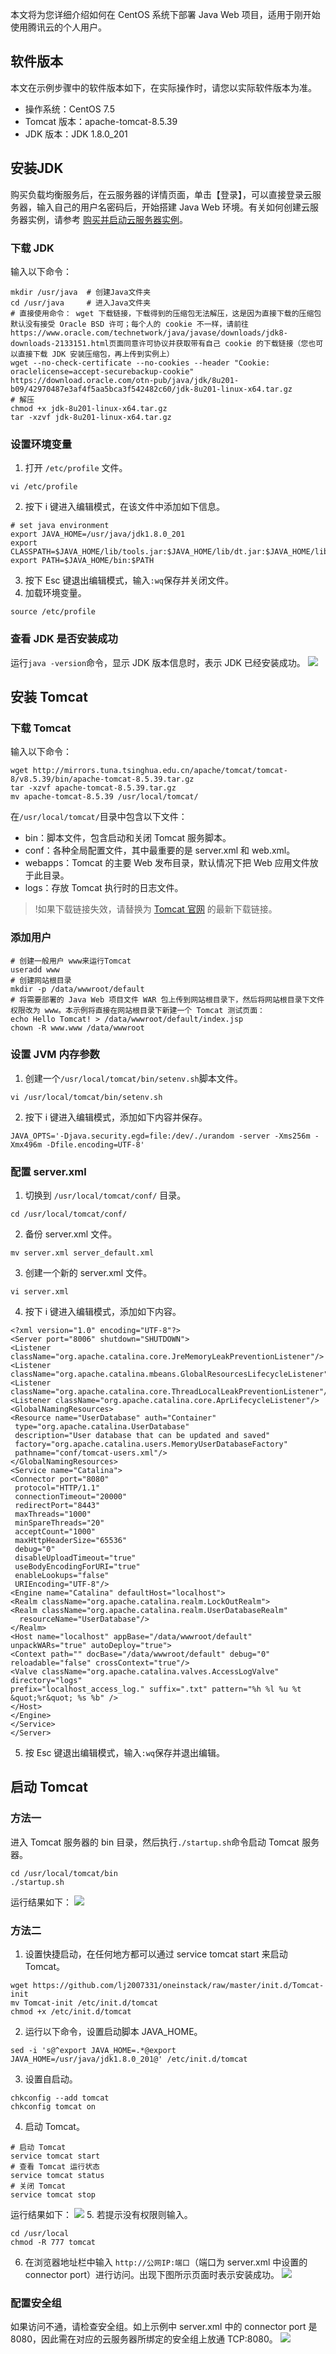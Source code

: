 本文将为您详细介绍如何在 CentOS 系统下部署 Java Web 项目，适用于刚开始使用腾讯云的个人用户。
## 软件版本
本文在示例步骤中的软件版本如下，在实际操作时，请您以实际软件版本为准。
- 操作系统：CentOS 7.5
- Tomcat 版本：apache-tomcat-8.5.39
- JDK 版本：JDK 1.8.0_201

## 安装JDK
购买负载均衡服务后，在云服务器的详情页面，单击【登录】，可以直接登录云服务器，输入自己的用户名密码后，开始搭建 Java Web 环境。有关如何创建云服务器实例，请参考 [购买并启动云服务器实例](http://intl.cloud.tencent.com/document/product/213/4855)。

### 下载 JDK
输入以下命令：
```
mkdir /usr/java  # 创建Java文件夹
cd /usr/java     # 进入Java文件夹
# 直接使用命令： wget 下载链接，下载得到的压缩包无法解压，这是因为直接下载的压缩包默认没有接受 Oracle BSD 许可；每个人的 cookie 不一样，请前往https://www.oracle.com/technetwork/java/javase/downloads/jdk8-downloads-2133151.html页面同意许可协议并获取带有自己 cookie 的下载链接（您也可以直接下载 JDK 安装压缩包，再上传到实例上）
wget --no-check-certificate --no-cookies --header "Cookie: oraclelicense=accept-securebackup-cookie" https://download.oracle.com/otn-pub/java/jdk/8u201-b09/42970487e3af4f5aa5bca3f542482c60/jdk-8u201-linux-x64.tar.gz
# 解压
chmod +x jdk-8u201-linux-x64.tar.gz
tar -xzvf jdk-8u201-linux-x64.tar.gz
```

### 设置环境变量
1. 打开 `/etc/profile` 文件。
```
vi /etc/profile
```
2. 按下 i 键进入编辑模式，在该文件中添加如下信息。
```
# set java environment
export JAVA_HOME=/usr/java/jdk1.8.0_201
export CLASSPATH=$JAVA_HOME/lib/tools.jar:$JAVA_HOME/lib/dt.jar:$JAVA_HOME/lib
export PATH=$JAVA_HOME/bin:$PATH
```
3. 按下 Esc 键退出编辑模式，输入`:wq`保存并关闭文件。
4. 加载环境变量。
```
source /etc/profile
```

### 查看 JDK 是否安装成功
运行`java -version`命令，显示 JDK 版本信息时，表示 JDK 已经安装成功。
![](https://main.qcloudimg.com/raw/6d3531f4d466e5428885ec38a3542c2e.png)

## 安装 Tomcat
### 下载 Tomcat
输入以下命令：
```
wget http://mirrors.tuna.tsinghua.edu.cn/apache/tomcat/tomcat-8/v8.5.39/bin/apache-tomcat-8.5.39.tar.gz
tar -xzvf apache-tomcat-8.5.39.tar.gz
mv apache-tomcat-8.5.39 /usr/local/tomcat/
```
在`/usr/local/tomcat/`目录中包含以下文件：
- bin：脚本文件，包含启动和关闭 Tomcat 服务脚本。
- conf：各种全局配置文件，其中最重要的是 server.xml 和 web.xml。
- webapps：Tomcat 的主要 Web 发布目录，默认情况下把 Web 应用文件放于此目录。
- logs：存放 Tomcat 执行时的日志文件。

>!如果下载链接失效，请替换为 [Tomcat 官网](https://tomcat.apache.org/download-80.cgi ) 的最新下载链接。

### 添加用户
```
# 创建一般用户 www来运行Tomcat
useradd www
# 创建网站根目录
mkdir -p /data/wwwroot/default
# 将需要部署的 Java Web 项目文件 WAR 包上传到网站根目录下，然后将网站根目录下文件权限改为 www。本示例将直接在网站根目录下新建一个 Tomcat 测试页面：
echo Hello Tomcat! > /data/wwwroot/default/index.jsp
chown -R www.www /data/wwwroot
```

### 设置 JVM 内存参数
1. 创建一个`/usr/local/tomcat/bin/setenv.sh`脚本文件。
```
vi /usr/local/tomcat/bin/setenv.sh
```
2. 按下 i 键进入编辑模式，添加如下内容并保存。
```
JAVA_OPTS='-Djava.security.egd=file:/dev/./urandom -server -Xms256m -Xmx496m -Dfile.encoding=UTF-8'
```

### 配置 server.xml
1. 切换到 `/usr/local/tomcat/conf/` 目录。
```
cd /usr/local/tomcat/conf/
```
2. 备份 server.xml 文件。
```
mv server.xml server_default.xml
```
3. 创建一个新的 server.xml 文件。
```
vi server.xml
```
4. 按下 i 键进入编辑模式，添加如下内容。
```
<?xml version="1.0" encoding="UTF-8"?>
<Server port="8006" shutdown="SHUTDOWN">
<Listener className="org.apache.catalina.core.JreMemoryLeakPreventionListener"/>
<Listener className="org.apache.catalina.mbeans.GlobalResourcesLifecycleListener"/>
<Listener className="org.apache.catalina.core.ThreadLocalLeakPreventionListener"/>
<Listener className="org.apache.catalina.core.AprLifecycleListener"/>
<GlobalNamingResources>
<Resource name="UserDatabase" auth="Container"
 type="org.apache.catalina.UserDatabase"
 description="User database that can be updated and saved"
 factory="org.apache.catalina.users.MemoryUserDatabaseFactory"
 pathname="conf/tomcat-users.xml"/>
</GlobalNamingResources>
<Service name="Catalina">
<Connector port="8080"
 protocol="HTTP/1.1"
 connectionTimeout="20000"
 redirectPort="8443"
 maxThreads="1000"
 minSpareThreads="20"
 acceptCount="1000"
 maxHttpHeaderSize="65536"
 debug="0"
 disableUploadTimeout="true"
 useBodyEncodingForURI="true"
 enableLookups="false"
 URIEncoding="UTF-8"/>
<Engine name="Catalina" defaultHost="localhost">
<Realm className="org.apache.catalina.realm.LockOutRealm">
<Realm className="org.apache.catalina.realm.UserDatabaseRealm"
  resourceName="UserDatabase"/>
</Realm>
<Host name="localhost" appBase="/data/wwwroot/default" unpackWARs="true" autoDeploy="true">
<Context path="" docBase="/data/wwwroot/default" debug="0" reloadable="false" crossContext="true"/>
<Valve className="org.apache.catalina.valves.AccessLogValve" directory="logs"
prefix="localhost_access_log." suffix=".txt" pattern="%h %l %u %t &quot;%r&quot; %s %b" />
</Host>
</Engine>
</Service>
</Server>
```
5. 按 Esc 键退出编辑模式，输入`:wq`保存并退出编辑。

## 启动 Tomcat
### 方法一
进入 Tomcat 服务器的 bin 目录，然后执行`./startup.sh`命令启动 Tomcat 服务器。
```
cd /usr/local/tomcat/bin
./startup.sh
```
运行结果如下：
![](https://main.qcloudimg.com/raw/c118899986968ecd5982eb8cdb2beff9.png)
### 方法二
1. 设置快捷启动，在任何地方都可以通过 service tomcat start 来启动 Tomcat。
```
wget https://github.com/lj2007331/oneinstack/raw/master/init.d/Tomcat-init
mv Tomcat-init /etc/init.d/tomcat
chmod +x /etc/init.d/tomcat
```
2. 运行以下命令，设置启动脚本 JAVA_HOME。
```
sed -i 's@^export JAVA_HOME=.*@export JAVA_HOME=/usr/java/jdk1.8.0_201@' /etc/init.d/tomcat
```
3. 设置自启动。
```
chkconfig --add tomcat
chkconfig tomcat on
```
4. 启动 Tomcat。
```
# 启动 Tomcat
service tomcat start
# 查看 Tomcat 运行状态
service tomcat status
# 关闭 Tomcat
service tomcat stop
```
运行结果如下：
![](https://main.qcloudimg.com/raw/78800e85c09820d98a0a15dc2792aaa8.png)
5. 若提示没有权限则输入。
```
cd /usr/local
chmod -R 777 tomcat
```
6. 在浏览器地址栏中输入 `http://公网IP:端口`（端口为 server.xml 中设置的 connector port）进行访问。出现下图所示页面时表示安装成功。
![](https://main.qcloudimg.com/raw/0d28a69249da06f4455281013c848189.png)

### 配置安全组
如果访问不通，请检查安全组。如上示例中 server.xml 中的 connector port 是 8080，因此需在对应的云服务器所绑定的安全组上放通 TCP:8080。
![](https://main.qcloudimg.com/raw/5114271785fbb5ef011b54fc5a4c6adf.png)
